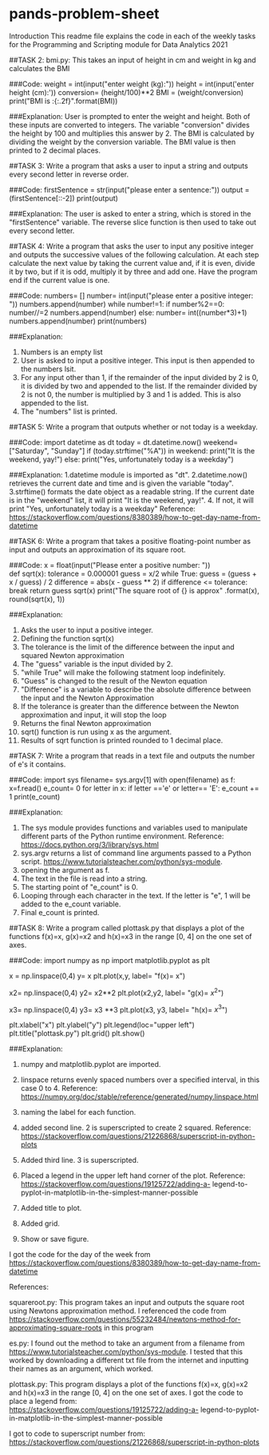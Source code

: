 # pands-problem-sheet
Introduction
This readme file explains the code in each of the weekly tasks for the Programming and Scripting module for Data Analytics 2021


##TASK 2:
bmi.py:
This takes an input of height in cm and weight in kg and calculates the BMI

###Code: 
weight = int(input("enter weight (kg):")) 
height = int(input('enter height (cm):'))
conversion= (height/100)**2
BMI = (weight/conversion)
print("BMI is :{:.2f}".format(BMI))

###Explanation:
User is prompted to enter the weight and height. Both of these inputs are converted to integers. The variable "conversion" divides the height by 100 and multiplies this answer by 2. The BMI is calculated by dividing the weight by the conversion variable. The BMI value is then printed to 2 decimal places. 

##TASK 3:
Write a program that asks a user to input a string and outputs every second letter in reverse order.

###Code:
firstSentence = str(input("please enter a sentence:")) 
output = (firstSentence[::-2]) 
print(output)   

###Explanation:
The user is asked to enter a string, which is stored in the "firstSentence" variable. The reverse slice function is then used to take out every second letter. 

##TASK 4:
Write a program that asks the user to input any positive integer and outputs the successive values of the following calculation. At each step calculate the next value by taking the current value and, if it is even, divide it by two, but if it is odd, multiply it by three and add one. Have the program end if the current value is one.

###Code: 
numbers= []
number= int(input("please enter a positive integer: "))
numbers.append(number)
while number!=1:
   if number%2==0:
      number//=2 
      numbers.append(number)
   else:
      number= int((number*3)+1)
      numbers.append(number)
print(numbers)


###Explanation:
1. Numbers is an empty list
2. User is asked to input a positive integer. This input is then appended to the numbers lsit.
3. For any input other than 1, if the remainder of the input divided by 2 is 0, it is divided by two and appended to the list. If the remainder divided by 2 is not 0, the number is multiplied by 3 and 1 is added. This is also appended to the list.
4. The "numbers" list is printed.


##TASK 5:
Write a program that outputs whether or not today is a weekday.

###Code: 
import datetime as dt
today = dt.datetime.now()
weekend= ["Saturday", "Sunday"]
if (today.strftime("%A")) in weekend:
    print("It is the weekend, yay!")
else:
    print("Yes, unfortunately today is a weekday")


###Explanation:
1.datetime module is imported as "dt".
2.datetime.now() retrieves the current date and time and is given the variable "today". 
3.strftime() formats the date object as a readable string. If the current date is in the "weekend" list, it will print "It is the weekend, yay!".
4. If not, it will print "Yes, unfortunately today is a weekday" Reference: https://stackoverflow.com/questions/8380389/how-to-get-day-name-from-datetime


##TASK 6:
Write a program that takes a positive floating-point number as input and outputs an approximation of its square root.

###Code:
x = float(input("Please enter a positive number: "))  
def sqrt(x):
   tolerance = 0.000001
   guess = x/2
   while True:
        guess = (guess + x / guess) / 2
        difference = abs(x - guess ** 2)
        if difference <= tolerance:
            break
   return guess
sqrt(x)
print("The square root of {} is approx" .format(x), round(sqrt(x), 1))

###Explanation:
1. Asks the user to input a positive integer.
2. Defining the function sqrt(x)
3. The tolerance is the limit of the difference between the input and squared Newton approximation
4. The "guess" variable is the input divided by 2. 
5. "while True" will make the following statment loop indefinitely. 
6. "Guess" is  changed  to the result of the Newton equation
7. "Difference" is a variable to describe the absolute difference between the input and the Newton Approximation
8. If the tolerance is greater than the difference between the Newton approximation and input, it will stop the loop
9. Returns the final Newton approximation
10. sqrt() function is run using x as the argument. 
11. Results of sqrt function is printed rounded to 1 decimal place.



##TASK 7:
Write a program that reads in a text file and outputs the number of e's it contains.

###Code:
import sys
filename= sys.argv[1]
with open(filename) as f:
    x=f.read()
    e_count= 0
    for letter in x:
       if letter =='e' or letter== 'E':
        e_count += 1
    print(e_count)

###Explanation:
1. The sys module provides functions and variables used to manipulate different parts of the Python runtime environment. Reference: https://docs.python.org/3/library/sys.html
2. sys.argv returns a list of command line arguments passed to a Python script. https://www.tutorialsteacher.com/python/sys-module.
3. opening the argument as f.
4. The text in the file is read into a string.
5. The starting point of "e_count" is 0.
6. Looping through each character in the text. If the letter is "e", 1 will be added to the e_count variable. 
7. Final e_count is printed.


##TASK 8:
Write a program called plottask.py that displays a plot of the functions f(x)=x, g(x)=x2 and h(x)=x3 in the range [0, 4] on the one set of axes.

###Code: 
import numpy as np
import matplotlib.pyplot as plt

x = np.linspace(0,4)
y=  x
plt.plot(x,y, label= "f(x)= x")

x2= np.linspace(0,4)
y2= x2**2
plt.plot(x2,y2, label= "g(x)= $x^2$")

x3= np.linspace(0,4)
y3= x3 **3
plt.plot(x3, y3, label= "h(x)= $x^3$")

plt.xlabel("x")
plt.ylabel("y")
plt.legend(loc="upper left")
plt.title("plottask.py")
plt.grid()
plt.show()


###Explanation:
1. numpy and matplotlib.pyplot are imported.
2. linspace returns evenly spaced numbers over a specified interval, in this case 0 to 4. Reference: https://numpy.org/doc/stable/reference/generated/numpy.linspace.html
3. naming the label for each function.
4. added second line. 2 is superscripted to create 2 squared. Reference: https://stackoverflow.com/questions/21226868/superscript-in-python-plots
5. Added third line. 3 is superscripted. 
6. Placed a legend in the upper left hand corner of the plot. Reference: https://stackoverflow.com/questions/19125722/adding-a-
legend-to-pyplot-in-matplotlib-in-the-simplest-manner-possible

7. Added title to plot. 
8. Added grid. 
9. Show or save figure. 

I got the code for the day of the week from https://stackoverflow.com/questions/8380389/how-to-get-day-name-from-datetime

References:

squareroot.py:
This program takes an input and outputs the square root using Newtons approximation method.
I referenced the code from https://stackoverflow.com/questions/55232484/newtons-method-for-approximating-square-roots in this program

es.py:
I found out the method to take an argument from a filename from https://www.tutorialsteacher.com/python/sys-module. I tested that this worked by downloading a different txt file from the internet and inputting their names as an argument, which worked.

plottask.py:
This program displays a plot of the functions f(x)=x, g(x)=x2 and h(x)=x3 in the range [0, 4] on the one set of axes. I got the code to place a legend from: https://stackoverflow.com/questions/19125722/adding-a-
legend-to-pyplot-in-matplotlib-in-the-simplest-manner-possible

I got to code to superscript number from: https://stackoverflow.com/questions/21226868/superscript-in-python-plots